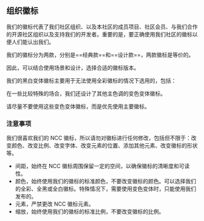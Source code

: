 ## 组织徽标

我们的徽标代表了我们社区组织、以及本社区的成员项目、社区会员、与我们合作的开源社区组织以及支持我们的开发者。重要的是，要正确使用我们社区的徽标以便人们能认出我们。

我们的徽标分为两款，分别是==经典款==和==设计款==，两款徽标是等价的。

因此，可以结合使用场景和设计，选择合适的徽标版本。

我们的黑白变体徽标主要用于无法使用全彩徽标的情况下选用的，包括：

在一些比较特殊的场合，我们还设计了其他主色调的变色变体徽标。

请尽量不要使用这些变色变体徽标，而是优先使用主要徽标。

### 注意事项

我们很喜欢我们的 NCC 徽标，所以请勿对徽标进行任何修改，包括但不限于：改变颜色、改变比例、改变字体、改变元素的位置、添加其他元素、改变徽标的形状等。

- 间距，始终在 NCC 徽标周围保留一定的空间，以确保徽标的清晰度和可读性。
- 颜色，始终使用我们的徽标的标准颜色，不要改变徽标的颜色。可以选择我们的全彩、全黑或全白徽标。特殊情况下，需要使用变色变体时，只能使用我们发布的。
- 元素，严禁更改 NCC 徽标元素。
- 缩放，始终使用我们的徽标的标准比例，不要改变徽标的比例。